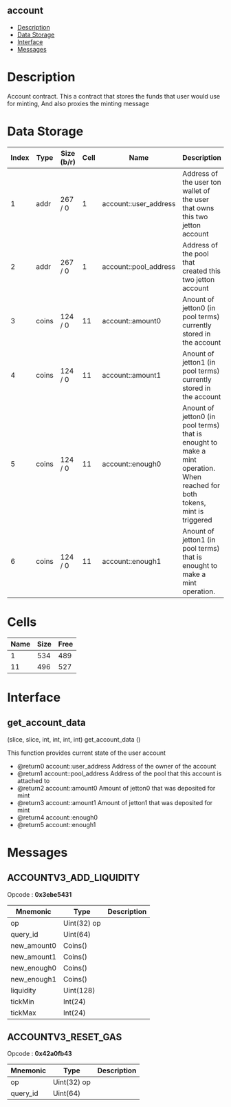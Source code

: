 ## account

* [Description](#description)
* [Data Storage](#data-storage)
* [Interface](#interface)
* [Messages](#messages)

# Description 

   Account contract. This a contract that stores the funds that user would use for minting, And also proxies the minting message


# Data Storage 
<table data-full-width="true">
<thead>
<tr><th width="70">Index</th><th width="100">Type</th><th width="100">Size (b/r)</th><th width="58">Cell</th><th width="280">Name</th><th>Description</th></tr>
</thead>
<tbody>
<tr><td>1</td><td>addr</td><td> 267 /  0</td><td>1</td><td>account::user_address</td><td>Address of the user ton wallet of the user that owns this two jetton account  </tr>
<tr><td>2</td><td>addr</td><td> 267 /  0</td><td>1</td><td>account::pool_address</td><td>Address of the pool that created this two jetton account  </tr>
<tr><td>3</td><td>coins</td><td> 124 /  0</td><td>11</td><td>account::amount0</td><td>Anount of jetton0 (in pool terms) currently stored in the account  </tr>
<tr><td>4</td><td>coins</td><td> 124 /  0</td><td>11</td><td>account::amount1</td><td>Anount of jetton1 (in pool terms) currently stored in the account  </tr>
<tr><td>5</td><td>coins</td><td> 124 /  0</td><td>11</td><td>account::enough0</td><td>Anount of jetton0 (in pool terms) that is enought to make a mint operation. When reached for both tokens, mint is triggered  </tr>
<tr><td>6</td><td>coins</td><td> 124 /  0</td><td>11</td><td>account::enough1</td><td>Anount of jetton1 (in pool terms) that is enought to make a mint operation.  </tr>
</tbody>
</table>


# Cells 
| Name |   Size  |   Free  |
| ---  |  ---    |  ---    |
| 1  | 534 | 489 | 
| 11  | 496 | 527 | 

# Interface 
## get_account_data
 
(slice, slice, int, int, int, int) get_account_data ()
 
 

  This function provides current state of the user account

  * @return0 account::user_address   Address of the owner of the account
  * @return1 account::pool_address   Address of the pool that this account is attached to
  * @return2 account::amount0        Amount of jetton0 that was deposited for mint
  * @return3 account::amount1        Amount of jetton1 that was deposited for mint
  * @return4 account::enough0         
  * @return5 account::enough1
 
# Messages 

## ACCOUNTV3_ADD_LIQUIDITY
Opcode : **0x3ebe5431** 

| Mnemonic | Type | Description |
| --- | --- | --- |
| op | Uint(32) op |  | 
| query_id | Uint(64)  |  | 
| new_amount0 | Coins()   |  | 
| new_amount1 | Coins()   |  | 
| new_enough0 | Coins()   |  | 
| new_enough1 | Coins()   |  | 
| liquidity | Uint(128) |  | 
| tickMin | Int(24)   |  | 
| tickMax | Int(24)   |  | 

## ACCOUNTV3_RESET_GAS
Opcode : **0x42a0fb43** 

| Mnemonic | Type | Description |
| --- | --- | --- |
| op | Uint(32) op |  | 
| query_id | Uint(64)  |  | 
